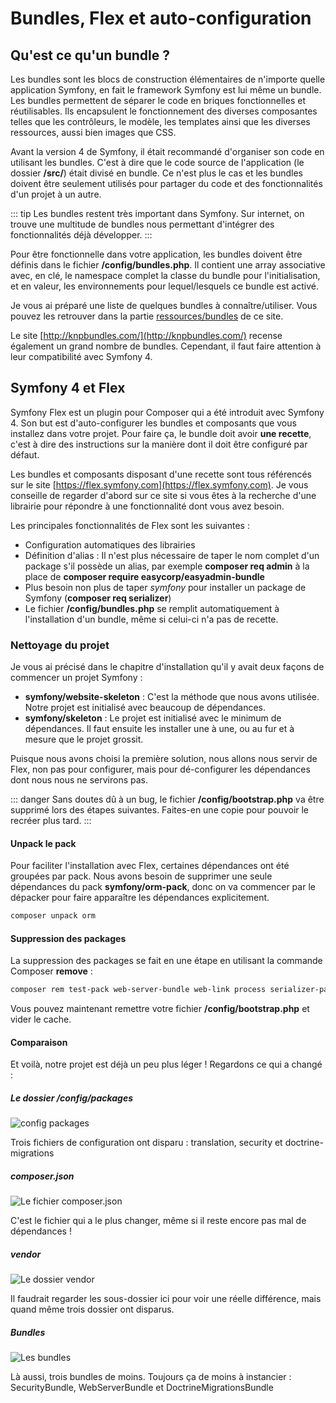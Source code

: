# Bundles, Flex et auto-configuration

## Qu'est ce qu'un bundle ?
Les bundles sont les blocs de construction élémentaires de n'importe quelle application Symfony, en fait le framework Symfony est lui même un bundle. Les bundles permettent de séparer le code en briques fonctionnelles et réutilisables. Ils encapsulent le fonctionnement des diverses composantes telles que les contrôleurs, le modèle, les templates ainsi que les diverses ressources, aussi bien images que CSS.

Avant la version 4 de Symfony, il était recommandé d'organiser son code en utilisant les bundles. C'est à dire que le code source de l'application (le dossier **/src/**) était divisé en bundle. Ce n'est plus le cas et les bundles doivent être seulement utilisés pour partager du code et des fonctionnalités d'un projet à un autre.

::: tip
Les bundles restent très important dans Symfony. Sur internet, on trouve une multitude de bundles nous permettant d'intégrer des fonctionnalités déjà développer.
:::

Pour être fonctionnelle dans votre application, les bundles doivent être définis dans le fichier **/config/bundles.php**. Il contient une array associative avec, en clé, le namespace complet la classe du bundle pour l'initialisation, et en valeur, les environnements pour lequel/lesquels ce bundle est activé.

Je vous ai préparé une liste de quelques bundles à connaître/utiliser. Vous pouvez les retrouver dans la partie [ressources/bundles](/ressources/bundles.html) de ce site.

Le site [http://knpbundles.com/](http://knpbundles.com/) recense également un grand nombre de bundles. Cependant, il faut faire attention à leur compatibilité avec Symfony 4.

## Symfony 4 et Flex

Symfony Flex est un plugin pour Composer qui a été introduit avec Symfony 4. Son but est d'auto-configurer les bundles et composants que vous installez dans votre projet. Pour faire ça, le bundle doit avoir **une recette**, c'est à dire des instructions sur la manière dont il doit être configuré par défaut.

Les bundles et composants disposant d'une recette sont tous référencés sur le site [https://flex.symfony.com](https://flex.symfony.com). Je vous conseille de regarder d'abord sur ce site si vous êtes à la recherche d'une librairie pour répondre à une fonctionnalité dont vous avez besoin.

Les principales fonctionnalités de Flex sont les suivantes :
- Configuration automatiques des librairies
- Définition d'alias : Il n'est plus nécessaire de taper le nom complet d'un package s'il possède un alias, par exemple **composer req admin** à la place de **composer require easycorp/easyadmin-bundle**
- Plus besoin non plus de taper *symfony* pour installer un package de Symfony (**composer req serializer**)
- Le fichier **/config/bundles.php** se remplit automatiquement à l'installation d'un bundle, même si celui-ci n'a pas de recette.

### Nettoyage du projet

Je vous ai précisé dans le chapitre d'installation qu'il y avait deux façons de commencer un projet Symfony :
- **symfony/website-skeleton** : C'est la méthode que nous avons utilisée. Notre projet est initialisé avec beaucoup de dépendances.
- **symfony/skeleton** : Le projet est initialisé avec le minimum de dépendances. Il faut ensuite les installer une à une, ou au fur et à mesure que le projet grossit.

Puisque nous avons choisi la première solution, nous allons nous servir de Flex, non pas pour configurer, mais pour dé-configurer les dépendances dont nous nous ne servirons pas.

::: danger
Sans doutes dû à un bug, le fichier **/config/bootstrap.php** va être supprimé lors des étapes suivantes. Faites-en une copie pour pouvoir le recréer plus tard.
:::

#### Unpack le pack

Pour faciliter l'installation avec Flex, certaines dépendances ont été groupées par pack. Nous avons besoin de supprimer une seule dépendances du pack **symfony/orm-pack**, donc on va commencer par le dépacker pour faire apparaître les dépendances explicitement.

``` sh
composer unpack orm
```

#### Suppression des packages

La suppression des packages se fait en une étape en utilisant la commande Composer **remove** :
``` sh
composer rem test-pack web-server-bundle web-link process serializer-pack security-bundle expression-language translation doctrine/doctrine-migrations-bundle
```

Vous pouvez maintenant remettre votre fichier **/config/bootstrap.php** et vider le cache.

#### Comparaison

Et voilà, notre projet est déjà un peu plus léger ! Regardons ce qui a changé :

##### Le dossier /config/packages

![config packages](/img/flex/config.png)

Trois fichiers de configuration ont disparu : translation, security et doctrine-migrations

##### composer.json

![Le fichier composer.json](/img/flex/composer-json.png)

C'est le fichier qui a le plus changer, même si il reste encore pas mal de dépendances !

##### vendor

![Le dossier vendor](/img/flex/vendor.png)

Il faudrait regarder les sous-dossier ici pour voir une réelle différence, mais quand même trois dossier ont disparus.

##### Bundles

![Les bundles](/img/flex/bundles.png)

Là aussi, trois bundles de moins. Toujours ça de moins à instancier : SecurityBundle, WebServerBundle et DoctrineMigrationsBundle